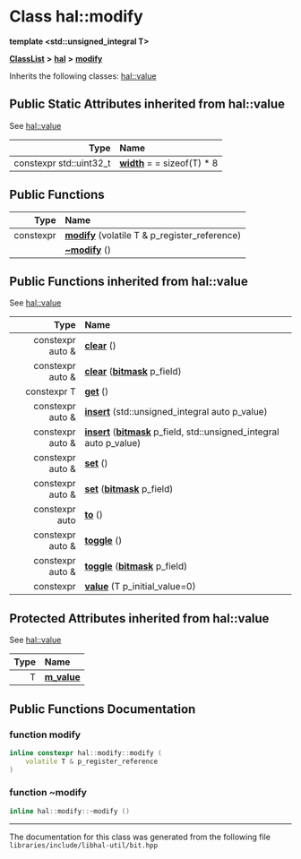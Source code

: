 

# Class hal::modify

**template &lt;std::unsigned\_integral T&gt;**



[**ClassList**](annotated.md) **>** [**hal**](namespacehal.md) **>** [**modify**](classhal_1_1modify.md)








Inherits the following classes: [hal::value](classhal_1_1value.md)




























## Public Static Attributes inherited from hal::value

See [hal::value](classhal_1_1value.md)

| Type | Name |
| ---: | :--- |
|  constexpr std::uint32\_t | [**width**](#variable-width)   = = sizeof(T) \* 8<br> |


























## Public Functions

| Type | Name |
| ---: | :--- |
|  constexpr | [**modify**](#function-modify) (volatile T & p\_register\_reference) <br> |
|   | [**~modify**](#function-modify) () <br> |


## Public Functions inherited from hal::value

See [hal::value](classhal_1_1value.md)

| Type | Name |
| ---: | :--- |
|  constexpr auto & | [**clear**](#function-clear-12) () <br> |
|  constexpr auto & | [**clear**](#function-clear-22) ([**bitmask**](structhal_1_1bitmask.md) p\_field) <br> |
|  constexpr T | [**get**](#function-get) () <br> |
|  constexpr auto & | [**insert**](#function-insert-12) (std::unsigned\_integral auto p\_value) <br> |
|  constexpr auto & | [**insert**](#function-insert-22) ([**bitmask**](structhal_1_1bitmask.md) p\_field, std::unsigned\_integral auto p\_value) <br> |
|  constexpr auto & | [**set**](#function-set-12) () <br> |
|  constexpr auto & | [**set**](#function-set-22) ([**bitmask**](structhal_1_1bitmask.md) p\_field) <br> |
|  constexpr auto | [**to**](#function-to) () <br> |
|  constexpr auto & | [**toggle**](#function-toggle-12) () <br> |
|  constexpr auto & | [**toggle**](#function-toggle-22) ([**bitmask**](structhal_1_1bitmask.md) p\_field) <br> |
|  constexpr | [**value**](#function-value) (T p\_initial\_value=0) <br> |
















## Protected Attributes inherited from hal::value

See [hal::value](classhal_1_1value.md)

| Type | Name |
| ---: | :--- |
|  T | [**m\_value**](#variable-m_value)  <br> |






































## Public Functions Documentation




### function modify 

```C++
inline constexpr hal::modify::modify (
    volatile T & p_register_reference
) 
```






### function ~modify 

```C++
inline hal::modify::~modify () 
```




------------------------------
The documentation for this class was generated from the following file `libraries/include/libhal-util/bit.hpp`

